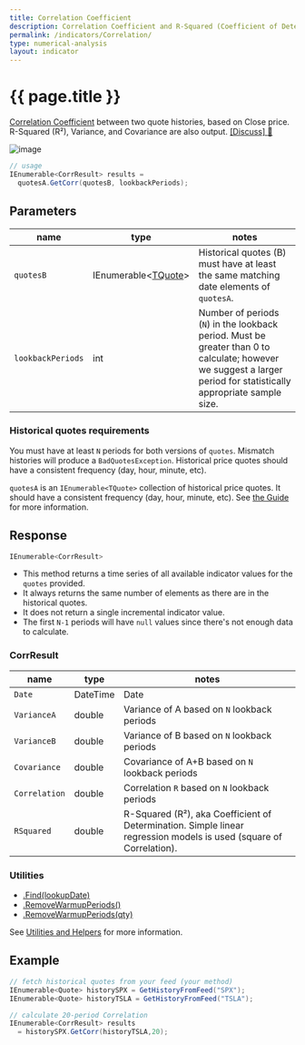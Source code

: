 ```yaml
---
title: Correlation Coefficient
description: Correlation Coefficient and R-Squared (Coefficient of Determination)
permalink: /indicators/Correlation/
type: numerical-analysis
layout: indicator
---
```


# {{ page.title }}

[Correlation Coefficient](https://en.wikipedia.org/wiki/Correlation_coefficient) between two quote histories, based on Close price.  R-Squared (R&sup2;), Variance, and Covariance are also output.
[[Discuss] :speech_balloon:]({{site.github.repository_url}}/discussions/259 "Community discussion about this indicator")

![image]({{site.baseurl}}/assets/charts/Correlation.png)

```csharp
// usage
IEnumerable<CorrResult> results =
  quotesA.GetCorr(quotesB, lookbackPeriods);  
```

## Parameters

| name | type | notes
| -- |-- |--
| `quotesB` | IEnumerable\<[TQuote]({{site.baseurl}}/guide/#historical-quotes)\> | Historical quotes (B) must have at least the same matching date elements of `quotesA`.
| `lookbackPeriods` | int | Number of periods (`N`) in the lookback period.  Must be greater than 0 to calculate; however we suggest a larger period for statistically appropriate sample size.

### Historical quotes requirements

You must have at least `N` periods for both versions of `quotes`.  Mismatch histories will produce a `BadQuotesException`.  Historical price quotes should have a consistent frequency (day, hour, minute, etc).

`quotesA` is an `IEnumerable<TQuote>` collection of historical price quotes.  It should have a consistent frequency (day, hour, minute, etc).  See [the Guide]({{site.baseurl}}/guide/#historical-quotes) for more information.

## Response

```csharp
IEnumerable<CorrResult>
```

- This method returns a time series of all available indicator values for the `quotes` provided.
- It always returns the same number of elements as there are in the historical quotes.
- It does not return a single incremental indicator value.
- The first `N-1` periods will have `null` values since there's not enough data to calculate.

### CorrResult

| name | type | notes
| -- |-- |--
| `Date` | DateTime | Date
| `VarianceA` | double | Variance of A based on `N` lookback periods
| `VarianceB` | double | Variance of B based on `N` lookback periods
| `Covariance` | double | Covariance of A+B based on `N` lookback periods
| `Correlation` | double | Correlation `R` based on `N` lookback periods
| `RSquared` | double | R-Squared (R&sup2;), aka Coefficient of Determination.  Simple linear regression models is used (square of Correlation).

### Utilities

- [.Find(lookupDate)]({{site.baseurl}}/utilities#find-indicator-result-by-date)
- [.RemoveWarmupPeriods()]({{site.baseurl}}/utilities#remove-warmup-periods)
- [.RemoveWarmupPeriods(qty)]({{site.baseurl}}/utilities#remove-warmup-periods)

See [Utilities and Helpers]({{site.baseurl}}/utilities#utilities-for-indicator-results) for more information.

## Example

```csharp
// fetch historical quotes from your feed (your method)
IEnumerable<Quote> historySPX = GetHistoryFromFeed("SPX");
IEnumerable<Quote> historyTSLA = GetHistoryFromFeed("TSLA");

// calculate 20-period Correlation
IEnumerable<CorrResult> results 
  = historySPX.GetCorr(historyTSLA,20);
```
